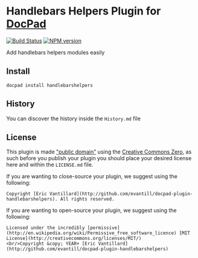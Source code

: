 # Handlebars Helpers Plugin for [DocPad](http://docpad.org)

[![Build Status](https://secure.travis-ci.org/docpad/docpad-plugin-handlebarshelpers.png?branch=master)](http://travis-ci.org/docpad/docpad-plugin-handlebarshelpers "Check this project's build status on TravisCI")
[![NPM version](https://badge.fury.io/js/docpad-plugin-handlebarshelpers.png)](https://npmjs.org/package/docpad-plugin-handlebarshelpers "View this project on NPM")

Add handlebars helpers modules easily

## Install

```
docpad install handlebarshelpers
```



## History
You can discover the history inside the `History.md` file



## License
This plugin is made ["public domain"](http://en.wikipedia.org/wiki/Public_domain) using the [Creative Commons Zero](http://creativecommons.org/publicdomain/zero/1.0/), as such before you publish your plugin you should place your desired license here and within the `LICENSE.md` file.

If you are wanting to close-source your plugin, we suggest using the following:

```
Copyright [Eric Vantillard](http://github.com/evantill/docpad-plugin-handlebarshelpers). All rights reserved.
```

If you are wanting to open-source your plugin, we suggest using the following:

```
Licensed under the incredibly [permissive](http://en.wikipedia.org/wiki/Permissive_free_software_licence) [MIT License](http://creativecommons.org/licenses/MIT/)
<br/>Copyright &copy; YEAR+ [Eric Vantillard](http://github.com/evantill/docpad-plugin-handlebarshelpers)
```